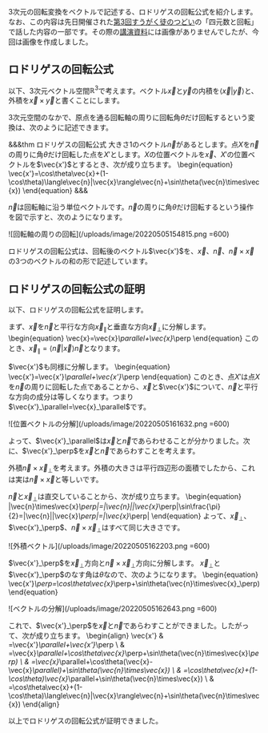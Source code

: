 3次元の回転変換をベクトルで記述する、ロドリゲスの回転公式を紹介します。なお、この内容は先日開催された[第3回すうがく徒のつどい](https://tsudoionline.netlify.app/03/)の「四元数と回転」で話した内容の一部です。その際の[講演資料](https://github.com/usami-k/mathematics/blob/master/2022/QuaternionRotationTsudoi/QuaternionRotationTsudoi.pdf)には画像がありませんでしたが、今回は画像を作成しました。

## ロドリゲスの回転公式

以下、3次元ベクトル空間$\mathbb{R}^3$で考えます。ベクトル$\vec{x}$と$\vec{y}$の内積を$\langle\vec{x}|\vec{y}\rangle$と、外積を$\vec{x}\times\vec{y}$と書くことにします。

3次元空間のなかで、原点を通る回転軸の周りに回転角$\theta$だけ回転するという変換は、次のように記述できます。

&&&thm ロドリゲスの回転公式
大きさ$1$のベクトル$\vec{n}$があるとします。点$X$を$\vec{n}$の周りに角$\theta$だけ回転した点を$X'$とします。$X$の位置ベクトルを$\vec{x}$、$X'$の位置ベクトルを$\vec{x'}$とするとき、次が成り立ちます。
\begin{equation}
    \vec{x'}=\cos\theta\vec{x}+(1-\cos\theta)\langle\vec{n}|\vec{x}\rangle\vec{n}+\sin\theta(\vec{n}\times\vec{x})
\end{equation}
&&&

$\vec{n}$は回転軸に沿う単位ベクトルです。$\vec{n}$の周りに角$\theta$だけ回転するという操作を図で示すと、次のようになります。

![回転軸の周りの回転](/uploads/image/20220505154815.png =600)

ロドリゲスの回転公式は、回転後のベクトル$\vec{x'}$を、$\vec{x}$、$\vec{n}$、$\vec{n}\times\vec{x}$の3つのベクトルの和の形で記述しています。

## ロドリゲスの回転公式の証明

以下、ロドリゲスの回転公式を証明します。

まず、$\vec{x}$を$\vec{n}$と平行な方向$\vec{x}_\parallel$と垂直な方向$\vec{x}_\perp$に分解します。
\begin{equation}
    \vec{x}=\vec{x}_\parallel+\vec{x}_\perp
\end{equation}
このとき、$\vec{x}_\parallel=\langle\vec{n}|\vec{x}\rangle\vec{n}$となります。

$\vec{x'}$も同様に分解します。
\begin{equation}
    \vec{x'}=\vec{x'}_\parallel+\vec{x'}_\perp
\end{equation}
このとき、点$X'$は点$X$を$\vec{n}$の周りに回転した点であることから、$\vec{x}$と$\vec{x'}$について、$\vec{n}$と平行な方向の成分は等しくなります。つまり$\vec{x'}_\parallel=\vec{x}_\parallel$です。

![位置ベクトルの分解](/uploads/image/20220505161632.png =600)

よって、$\vec{x'}_\parallel$は$\vec{x}$と$\vec{n}$であらわせることが分かりました。次に、$\vec{x'}_\perp$を$\vec{x}$と$\vec{n}$であらわすことを考えます。

外積$\vec{n}\times\vec{x}_\perp$を考えます。外積の大きさは平行四辺形の面積でしたから、これは実は$\vec{n}\times\vec{x}$と等しいです。

$\vec{n}$と$\vec{x}_\perp$は直交していることから、次が成り立ちます。
\begin{equation}
    |\vec{n}\times\vec{x}_\perp|=|\vec{n}||\vec{x}_\perp|\sin\frac{\pi}{2}=|\vec{n}||\vec{x}_\perp|=|\vec{x}_\perp|
\end{equation}
よって、$\vec{x}_\perp$、$\vec{x'}_\perp$、$\vec{n}\times\vec{x}_\perp$はすべて同じ大きさです。

![外積ベクトル](/uploads/image/20220505162203.png =600)

$\vec{x'}_\perp$を$\vec{x}_\perp$方向と$\vec{n}\times\vec{x}_\perp$方向に分解します。
$\vec{x}_\perp$と$\vec{x'}_\perp$のなす角は$\theta$なので、次のようになります。
\begin{equation}
    \vec{x'}_\perp=\cos\theta\vec{x}_\perp+\sin\theta(\vec{n}\times\vec{x}_\perp)
\end{equation}

![ベクトルの分解](/uploads/image/20220505162643.png =600)

これで、$\vec{x'}_\perp$を$\vec{x}$と$\vec{n}$であらわすことができました。したがって、次が成り立ちます。
\begin{align}
    \vec{x'} & =\vec{x'}_\parallel+\vec{x'}_\perp                                                                     \\
             & =\vec{x}_\parallel+\cos\theta\vec{x}_\perp+\sin\theta(\vec{n}\times\vec{x}_\perp)                      \\
             & =\vec{x}_\parallel+\cos\theta(\vec{x}-\vec{x}_\parallel)+\sin\theta(\vec{n}\times\vec{x})              \\
             & =\cos\theta\vec{x}+(1-\cos\theta)\vec{x}_\parallel+\sin\theta(\vec{n}\times\vec{x})                    \\
             & =\cos\theta\vec{x}+(1-\cos\theta)\langle\vec{n}|\vec{x}\rangle\vec{n}+\sin\theta(\vec{n}\times\vec{x})
\end{align}

以上でロドリゲスの回転公式が証明できました。
